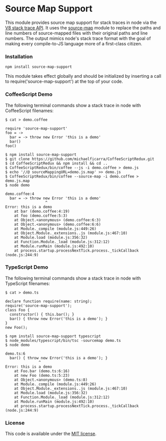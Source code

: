 # Source Map Support

This module provides source map support for stack traces in node via the [V8 stack trace API](http://code.google.com/p/v8/wiki/JavaScriptStackTraceApi). It uses the [source-map](https://github.com/mozilla/source-map) module to replace the paths and line numbers of source-mapped files with their original paths and line numbers. The output mimics node's stack trace format with the goal of making every compile-to-JS language more of a first-class citizen.

### Installation

    npm install source-map-support

This module takes effect globally and should be initialized by inserting a call to require('source-map-support') at the top of your code.

### CoffeeScript Demo

The following terminal commands show a stack trace in node with CoffeeScript filenames:

    $ cat > demo.coffee

    require 'source-map-support'
    foo = ->
      bar = -> throw new Error 'this is a demo'
      bar()
    foo()

    $ npm install source-map-support
    $ git clone https://github.com/michaelficarra/CoffeeScriptRedux.git
    $ cd CoffeeScriptRedux && npm install && cd ..
    $ CoffeeScriptRedux/bin/coffee --js -i demo.coffee > demo.js
    $ echo '//@ sourceMappingURL=demo.js.map' >> demo.js
    $ CoffeeScriptRedux/bin/coffee --source-map -i demo.coffee > demo.js.map
    $ node demo

    demo.coffee:4
      bar = -> throw new Error 'this is a demo'
                      ^
    Error: this is a demo
        at bar (demo.coffee:4:19)
        at foo (demo.coffee:5:3)
        at Object.<anonymous> (demo.coffee:6:3)
        at Object.<anonymous> (demo.coffee:6:6)
        at Module._compile (module.js:449:26)
        at Object.Module._extensions..js (module.js:467:10)
        at Module.load (module.js:356:32)
        at Function.Module._load (module.js:312:12)
        at Module.runMain (module.js:492:10)
        at process.startup.processNextTick.process._tickCallback (node.js:244:9)

### TypeScript Demo

The following terminal commands show a stack trace in node with TypeScript filenames:

    $ cat > demo.ts

    declare function require(name: string);
    require('source-map-support');
    class Foo {
      constructor() { this.bar(); }
      bar() { throw new Error('this is a demo'); }
    }
    new Foo();

    $ npm install source-map-support typescript
    $ node_modules/typescript/bin/tsc -sourcemap demo.ts
    $ node demo

    demo.ts:6
      bar() { throw new Error('this is a demo'); }
                   ^
    Error: this is a demo
        at Foo.bar (demo.ts:6:16)
        at new Foo (demo.ts:5:23)
        at Object.<anonymous> (demo.ts:8)
        at Module._compile (module.js:449:26)
        at Object.Module._extensions..js (module.js:467:10)
        at Module.load (module.js:356:32)
        at Function.Module._load (module.js:312:12)
        at Module.runMain (module.js:492:10)
        at process.startup.processNextTick.process._tickCallback (node.js:244:9)

### License

This code is available under the [MIT license](http://opensource.org/licenses/MIT).
